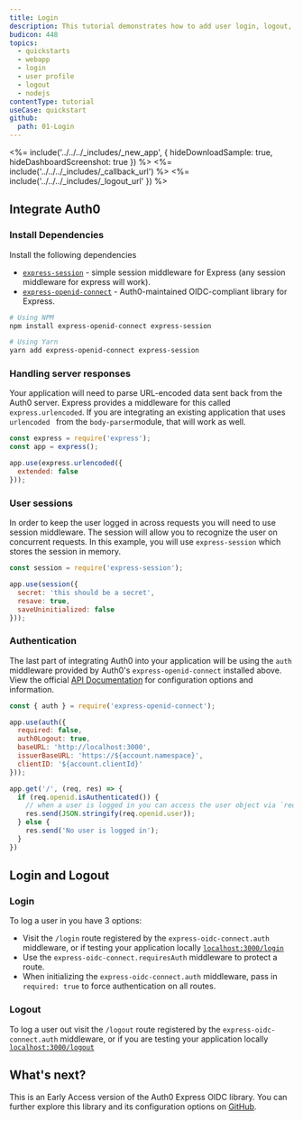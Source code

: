 ```yaml
---
title: Login
description: This tutorial demonstrates how to add user login, logout, and profile to a Node.js Express application.
budicon: 448
topics:
  - quickstarts
  - webapp
  - login
  - user profile
  - logout
  - nodejs
contentType: tutorial
useCase: quickstart
github:
  path: 01-Login
---
```


<%= include('../../../_includes/_new_app', { hideDownloadSample: true, hideDashboardScreenshot: true }) %>
<%= include('../../../_includes/_callback_url') %>
<%= include('../../../_includes/_logout_url' }) %>

## Integrate Auth0
### Install Dependencies
Install the following dependencies

- [`express-session`](https://github.com/auth0/express-session) - simple session middleware for Express (any session middleware for express will work).
- [`express-openid-connect`](https://github.com/auth0/express-openid-connect) - Auth0-maintained OIDC-compliant library for Express.

```sh
# Using NPM
npm install express-openid-connect express-session

# Using Yarn
yarn add express-openid-connect express-session
```

### Handling server responses
Your application will need to parse URL-encoded data sent back from the Auth0 server.  Express provides a middleware for this called `express.urlencoded`. If you are integrating an existing application that uses `urlencoded ` from the `body-parser`module, that will work as well.

```js
const express = require('express');
const app = express();

app.use(express.urlencoded({
  extended: false
}));
```

### User sessions
In order to keep the user logged in across requests you will need to use session middleware.  The session will allow you to recognize the user on concurrent requests. In this example, you will use `express-session` which stores the session in memory.

```js
const session = require('express-session');

app.use(session({
  secret: 'this should be a secret',
  resave: true,
  saveUninitialized: false
}));
```

### Authentication
The last part of integrating Auth0 into your application will be using the `auth` middleware provided by Auth0's `express-openid-connect` installed above.  View the official [API Documentation](https://github.com/auth0/express-openid-connect/blob/master/API.md) for configuration options and information.

```js
const { auth } = require('express-openid-connect');

app.use(auth({
  required: false,
  auth0Logout: true,
  baseURL: 'http://localhost:3000',
  issuerBaseURL: 'https://${account.namespace}',
  clientID: '${account.clientId}'
}));

app.get('/', (req, res) => {
  if (req.openid.isAuthenticated()) {
    // when a user is logged in you can access the user object via `req.openid.user`
    res.send(JSON.stringify(req.openid.user));
  } else {
    res.send('No user is logged in');
  }
})
```

## Login and Logout
### Login
To log a user in you have 3 options:
- Visit the `/login` route registered by the `express-oidc-connect.auth` middleware, or if testing your application locally [`localhost:3000/login`](http://localhost:3000/login)
- Use the `express-oidc-connect.requiresAuth` middleware to protect a route.
- When initializing the `express-oidc-connect.auth` middleware, pass in `required: true` to force authentication on all routes.

### Logout
To log a user out visit the `/logout` route registered by the `express-oidc-connect.auth` middleware, 
or if you are testing your application locally [`localhost:3000/logout`](http://localhost:3000/)

## What's next?
This is an Early Access version of the Auth0 Express OIDC library.  You can further explore this library and its configuration options on [GitHub](https://github.com/auth0/express-openid-connect).
